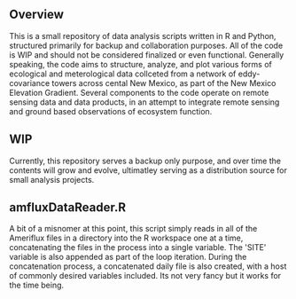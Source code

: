 ## Overview

This is a small repository of data analysis scripts written in R and Python, structured primarily for backup and collaboration purposes. All of the code is WIP and should not be considered finalized or even functional. Generally speaking, the code aims to structure, analyze, and plot various forms of ecological and meterological data collceted from a network of eddy-covariance towers across cental New Mexico, as part of the New Mexico Elevation Gradient. Several components to the code operate on remote sensing data and data products, in an attempt to integrate remote sensing and ground based observations of ecosystem function.

## WIP

Currently, this repository serves a backup only purpose, and over time the contents will grow and evolve, ultimatley serving as a distribution source for small analysis projects. 

## amfluxDataReader.R

A bit of a misnomer at this point, this script simply reads in all of the Ameriflux files in a directory into the R workspace one at a time, concatenating the files in the process into a single variable. The 'SITE' variable is also appended as part of the loop iteration. During the concatenation process, a concatenated daily file is also created, with a host of commonly desired variables included. Its not very fancy but it works for the time being. 
